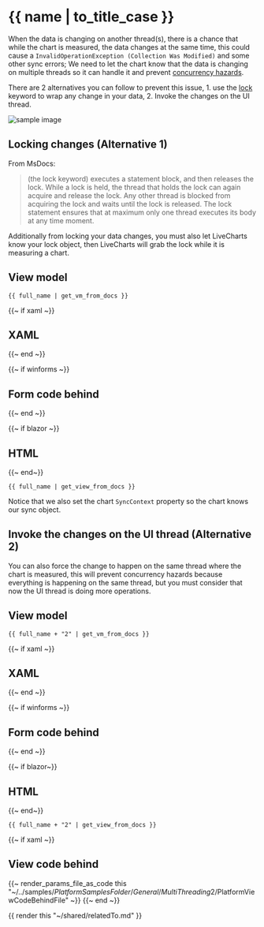 # {{ name | to_title_case }}

When the data is changing on another thread(s), there is a chance that while the chart is measured, the data changes at the same time, this 
could cause a `InvalidOperationException (Collection Was Modified)` and some other sync errors; We need to let the chart know that the data is
changing on multiple threads so it can handle it and prevent
[concurrency hazards](https://learn.microsoft.com/en-us/archive/msdn-magazine/2008/october/concurrency-hazards-solving-problems-in-your-multithreaded-code).

There are 2 alternatives you can follow to prevent this issue, 1. use the [lock](https://learn.microsoft.com/en-us/dotnet/csharp/language-reference/statements/lock) keyword to wrap any change in your data, 2. Invoke the changes on the UI thread.

<div class="text-center sample-img">
    <img src="{{ assets_url }}/docs/{{ unique_name }}/result.gif" alt="sample image" />
</div>

## Locking changes (Alternative 1)

From MsDocs: 

> (the lock keyword) executes a statement block, and then releases the lock. While a lock is held, the thread that holds the lock can again acquire and release the lock. Any other thread is blocked from acquiring the lock and waits until the lock is released. The lock statement ensures that at maximum only one thread executes its body at any time moment.

Additionally from locking your data changes, you must also let LiveCharts know your lock object, then LiveCharts will grab the lock while it is 
measuring a chart.

## View model

```
{{ full_name | get_vm_from_docs }}
```

{{~ if xaml ~}}
## XAML
{{~ end ~}}

{{~ if winforms ~}}
## Form code behind
{{~ end ~}}

{{~ if blazor ~}}
## HTML
{{~ end~}}

```
{{ full_name | get_view_from_docs }}
```

Notice that we also set the chart `SyncContext` property so the chart knows our sync object.

## Invoke the changes on the UI thread (Alternative 2)

You can also force the change to happen on the same thread where the chart is measured, this will prevent concurrency hazards because
everything is happening on the same thread, but you must consider that now the UI thread is doing more operations.

## View model

```
{{ full_name + "2" | get_vm_from_docs }}
```

{{~ if xaml ~}}
## XAML
{{~ end ~}}

{{~ if winforms ~}}
## Form code behind
{{~ end ~}}

{{~ if blazor~}}
## HTML
{{~ end~}}

```
{{ full_name + "2" | get_view_from_docs }}
```

{{~ if xaml ~}}
## View code behind

{{~ render_params_file_as_code this "~/../samples/$PlatformSamplesFolder/General/MultiThreading2/$PlatformViewCodeBehindFile" ~}}
{{~ end ~}}

{{ render this "~/shared/relatedTo.md" }}